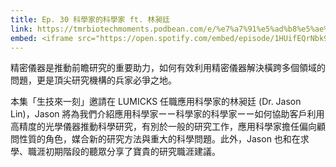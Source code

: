 ```yaml
---
title: Ep. 30 科學家的科學家 ft. 林昶廷
link: https://tmrbiotechmoments.podbean.com/e/%e7%a7%91%e5%ad%b8%e5%ae%b6%e7%9a%84%e7%a7%91%e5%ad%b8%e5%ae%b6-ft-%e6%9e%97%e6%98%b6%e5%bb%b7/
embed: <iframe src="https://open.spotify.com/embed/episode/1HUifEQrNbk9RxCAUhvL3T" width="100%" height="232" frameborder="0" allowtransparency="true" allow="encrypted-media"></iframe>
---
```


精密儀器是推動前瞻研究的重要助力，如何有效利用精密儀器解決橫跨多個領域的問題，更是頂尖研究機構的兵家必爭之地。

本集「生技來一刻」邀請在 LUMICKS 任職應用科學家的林昶廷 (Dr. Jason Lin)，Jason 將為我們介紹應用科學家ーー科學家的科學家ーー如何協助客戶利用高精度的光學儀器推動科學研究，有別於一般的研究工作，應用科學家擔任偏向顧問性質的角色，媒合新的研究方法與重大的科學問題。此外，Jason 也和在求學、職涯初期階段的聽眾分享了寶貴的研究職涯建議。